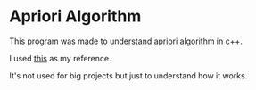 # Apriori Algorithm

This program was made to understand apriori algorithm in c++.

I used [this](https://www.geeksforgeeks.org/apriori-algorithm/) as my reference.

It's not used for big projects but just to understand how it works.
